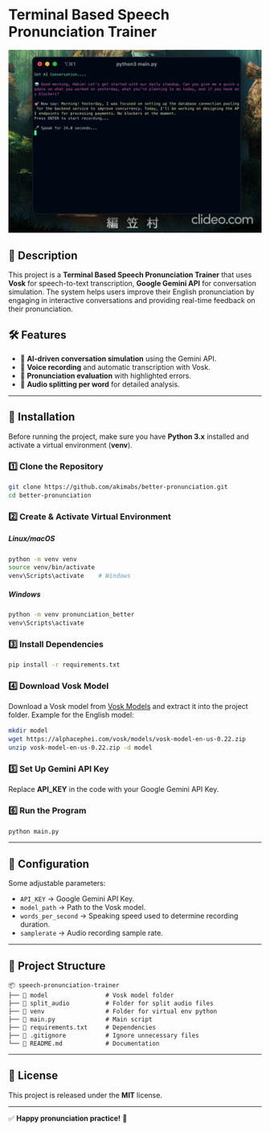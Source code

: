 # Terminal Based Speech Pronunciation Trainer

![alt text](https://raw.githubusercontent.com/akimabs/better-pronunciation/refs/heads/main/demo.gif "Demo")

## 📌 Description

This project is a **Terminal Based Speech Pronunciation Trainer** that uses **Vosk** for speech-to-text transcription, **Google Gemini API** for conversation simulation. The system helps users improve their English pronunciation by engaging in interactive conversations and providing real-time feedback on their pronunciation.

## 🛠️ Features

- 🔹 **AI-driven conversation simulation** using the Gemini API.
- 🔹 **Voice recording** and automatic transcription with Vosk.
- 🔹 **Pronunciation evaluation** with highlighted errors.
- 🔹 **Audio splitting per word** for detailed analysis.

---

## 🚀 Installation

Before running the project, make sure you have **Python 3.x** installed and activate a virtual environment (**venv**).

### 1️⃣ Clone the Repository

```bash
git clone https://github.com/akimabs/better-pronunciation.git
cd better-pronunciation
```

### 2️⃣ Create & Activate Virtual Environment

##### Linux/macOS

```bash
python -m venv venv
source venv/bin/activate
venv\Scripts\activate    # Windows
```

##### Windows

```bash
python -m venv pronunciation_better
venv\Scripts\activate
```

### 3️⃣ Install Dependencies

```bash
pip install -r requirements.txt
```

### 4️⃣ Download Vosk Model

Download a Vosk model from [Vosk Models](https://alphacephei.com/vosk/models) and extract it into the project folder.
Example for the English model:

```bash
mkdir model
wget https://alphacephei.com/vosk/models/vosk-model-en-us-0.22.zip
unzip vosk-model-en-us-0.22.zip -d model
```

### 5️⃣ Set Up Gemini API Key

Replace **API_KEY** in the code with your Google Gemini API Key.

### 6️⃣ Run the Program

```bash
python main.py
```

---

## 📝 Configuration

Some adjustable parameters:

- `API_KEY` → Google Gemini API Key.
- `model_path` → Path to the Vosk model.
- `words_per_second` → Speaking speed used to determine recording duration.
- `samplerate` → Audio recording sample rate.

---

## 📂 Project Structure

```
📦 speech-pronunciation-trainer
├── 📂 model                # Vosk model folder
├── 📂 split_audio          # Folder for split audio files
├── 📂 venv                 # Folder for virtual env python
├── 📜 main.py              # Main script
├── 📜 requirements.txt     # Dependencies
├── 📜 .gitignore           # Ignore unnecessary files
└── 📜 README.md            # Documentation
```

---

## 📌 License

This project is released under the **MIT** license.

---

✅ **Happy pronunciation practice!** 🎤
